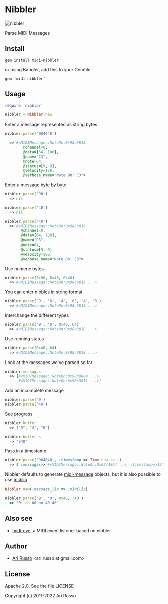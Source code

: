 # Nibbler

![nibbler](http://i.imgur.com/4BFZPJY.png)

Parse MIDI Messages

## Install

`gem install midi-nibbler`

or using Bundler, add this to your Gemfile

`gem 'midi-nibbler'`

## Usage

```ruby
require 'nibbler'

nibbler = Nibbler.new
```

Enter a message represented as string bytes

```ruby
nibbler.parse('904040')

  => #<MIDIMessage::NoteOn:0x98c9818
        @channel=0,
        @data=[64, 100],
        @name="C3",
        @note=64,
        @status=[9, 0],
        @velocity=100,
        @verbose_name="Note On: C3">
```

Enter a message byte by byte

```ruby
nibbler.parse('90')
  => nil

nibbler.parse('40')
  => nil

nibbler.parse('40')
  => #<MIDIMessage::NoteOn:0x98c9818
       @channel=0,
       @data=[64, 100],
       @name="C3",
       @note=64,
       @status=[9, 0],
       @velocity=100,
       @verbose_name="Note On: C3">
```

Use numeric bytes

```ruby
nibbler.parse(0x90, 0x40, 0x40)
  => #<MIDIMessage::NoteOn:0x98c9818 ...>
```

You can enter nibbles in string format

```ruby
nibbler.parse('9', '0', '4', '0', '4', '0')
  => #<MIDIMessage::NoteOn:0x98c9818 ...>
```

Interchange the different types

```ruby
nibbler.parse('9', '0', 0x40, 64)
  => #<MIDIMessage::NoteOn:0x98c9818 ...>
```

Use running status

```ruby
nibbler.parse(0x40, 64)
  => #<MIDIMessage::NoteOn:0x98c9818 ...>
```

Look at the messages we've parsed so far

```ruby
nibbler.messages
  => [#<MIDIMessage::NoteOn:0x98c9804 ...>
      #<MIDIMessage::NoteOn:0x98c9811 ...>]
```

Add an incomplete message

```ruby
nibbler.parse('9')
nibbler.parse('40')
```

See progress

```ruby
nibbler.buffer
  => ["9", "4", "0"]

nibbler.buffer_s
  => "940"
```

Pass in a timestamp

```ruby
nibbler.parse('904040', :timestamp => Time.now.to_i)
  => { :messages=> #<MIDIMessage::NoteOn:0x92f4564 ..>, :timestamp=>1304488440 }
```

Nibbler defaults to generate [midi-message](http://github.com/arirusso/midi-message) objects, but it is also possible to use [midilib](https://github.com/jimm/midilib)

```ruby
Nibbler.new(:message_lib => :midilib)

nibbler.parse('9', '0', 0x40, '40')
  => "0: ch 00 on 40 40"
```

## Also see

* [midi-eye](http://github.com/arirusso/midi-eye), a MIDI event listener based on nibbler

## Author

* [Ari Russo](http://github.com/arirusso) <ari.russo at gmail.com>

## License

Apache 2.0, See the file LICENSE

Copyright (c) 2011-2022 Ari Russo
